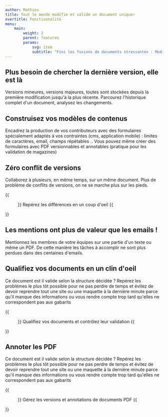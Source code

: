 ```yaml
---
author: Mathieu
title: Tout le monde modifie et valide un document unique⚡️
overtitle: Fonctionnalité
menu:
    main:
        weight: 2
        parent: features
        params:
            svg: item
            subtitle: "Fini les fusions de documents stressantes : Modifiez vos documents à plusieurs, faites valider en un clic."
---
```


## Plus besoin de chercher la dernière version, elle est là

Versions mineures, versions majeures, toutes sont stockées depuis la première modification jusqu'à la plus récente. Parcourez l'historique complet d'un document, analysez les changements.

## Construisez vos modèles de contenus

Encadrez la production de vos contributeurs avec des formulaires spécialement adaptés à vos contraintes (cms, application mobile) : limites de caractères, email, champs répétables .. Vous pouvez même créer des formulaires avec PDF versionnables et annotables (pratique pour les validation de magazines)

## Zéro conflit de versions

Collaborez à plusieurs, en même temps, sur un même document. Plus de problème de conflits de versions, on ne se marche plus sur les pieds.

{{<figure src="diff.png" >}}
Repérez les différences en un coup d'oeil
{{</figure>}}

## Les mentions ont plus de valeur que les emails !

Mentionnez les membres de votre équipes sur une partie d'un texte ou même un PDF. De cette manière les tâches à accomplir ne sont plus perdues dans des centaines d'emails.

## Qualifiez vos documents en un clin d'oeil

Ce document est il valide selon la structure décidée ? Repérez les problèmes le plus tôt possible pour ne pas perdre de temps et évitez de devoir reprendre tout une site ou une maquette à la dernière minute parce qu'il manque des informations ou vous rendre compte trop tard qu'elles ne correspondent pas aux gabarits

{{<figure src="validation.png" >}}
Qualifiez vos documents et contrôlez leur validation
{{</figure>}}

## Annoter les PDF

Ce document est il valide selon la structure décidée ? Repérez les problèmes le plus tôt possible pour ne pas perdre de temps et évitez de devoir reprendre tout une site ou une maquette à la dernière minute parce qu'il manque des informations ou vous rendre compte trop tard qu'elles ne correspondent pas aux gabarits

{{<figure src="annotate_pdf.png" >}}
Gérez les versions et annotations de documents PDF
{{</figure>}}
